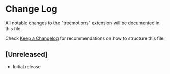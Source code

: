 # Change Log

All notable changes to the "treemotions" extension will be documented in this file.

Check [Keep a Changelog](http://keepachangelog.com/) for recommendations on how to structure this file.

## [Unreleased]

- Initial release